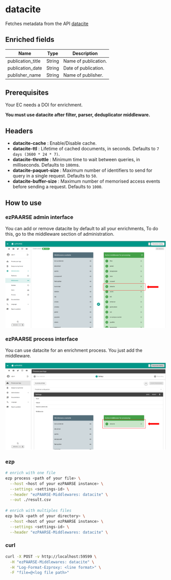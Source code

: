 # datacite

Fetches metadata from the API [datacite](https://datacite.org/)

## Enriched fields

| Name | Type | Description |
| --- | --- | --- |
| publication_title | String | Name of publication. |
| publication_date | String | Date of publication. |
| publisher_name | String | Name of publisher. |

## Prerequisites

Your EC needs a DOI for enrichment.

**You must use datacite after filter, parser, deduplicator middleware.**

## Headers

+ **datacite-cache** : Enable/Disable cache.
+ **datacite-ttl** : Lifetime of cached documents, in seconds. Defaults to ``7 days (3600 * 24 * 7)``.
+ **datacite-throttle** : Minimum time to wait between queries, in milliseconds. Defaults to ``100``ms.
+ **datacite-paquet-size** : Maximum number of identifiers to send for query in a single request. Defaults to ``50``.
+ **datacite-buffer-size** : Maximum number of memorised access events before sending a request. Defaults to ``1000``.

## How to use

### ezPAARSE admin interface

You can add or remove datacite by default to all your enrichments, To do this, go to the middleware section of administration.

![image](./docs/admin-interface.png)

### ezPAARSE process interface

You can use datacite for an enrichment process. You just add the middleware.

![image](./docs/process-interface.png)


### ezp

```bash
# enrich with one file
ezp process <path of your file> \
  --host <host of your ezPAARSE instance> \
  --settings <settings-id> \
  --header "ezPAARSE-Middlewares: datacite" \
  --out ./result.csv

# enrich with multiples files
ezp bulk <path of your directory> \
  --host <host of your ezPAARSE instance> \
  --settings <settings-id> \
  --header "ezPAARSE-Middlewares: datacite" \

```

### curl

```bash
curl -X POST -v http://localhost:59599 \
  -H "ezPAARSE-Middlewares: datacite" \
  -H "Log-Format-Ezproxy: <line format>" \
  -F "file=@<log file path>"

```
